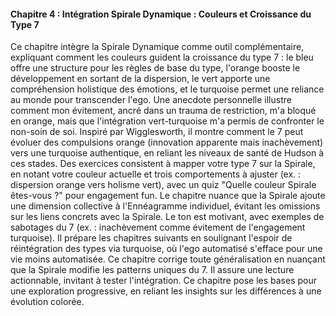 
#### Chapitre 4 : Intégration Spirale Dynamique : Couleurs et Croissance du Type 7

Ce chapitre intègre la Spirale Dynamique comme outil complémentaire, expliquant comment les couleurs guident la croissance du type 7 : le bleu offre une structure pour les règles de base du type, l'orange booste le développement en sortant de la dispersion, le vert apporte une compréhension holistique des émotions, et le turquoise permet une reliance au monde pour transcender l'ego. Une anecdote personnelle illustre comment mon évitement, ancré dans un trauma de restriction, m'a bloqué en orange, mais que l'intégration vert-turquoise m'a permis de confronter le non-soin de soi. Inspiré par Wigglesworth, il montre comment le 7 peut évoluer des compulsions orange (innovation apparente mais inachèvement) vers une turquoise authentique, en reliant les niveaux de santé de Hudson à ces stades. Des exercices consistent à mapper votre type 7 sur la Spirale, en notant votre couleur actuelle et trois comportements à ajuster (ex. : dispersion orange vers holisme vert), avec un quiz "Quelle couleur Spirale êtes-vous ?" pour engagement fun. Le chapitre nuance que la Spirale ajoute une dimension collective à l'Ennéagramme individuel, évitant les omissions sur les liens concrets avec la Spirale. Le ton est motivant, avec exemples de sabotages du 7 (ex. : inachèvement comme évitement de l'engagement turquoise). Il prépare les chapitres suivants en soulignant l'espoir de réintégration des types via turquoise, où l'ego automatisé s'efface pour une vie moins automatisée. Ce chapitre corrige toute généralisation en nuançant que la Spirale modifie les patterns uniques du 7. Il assure une lecture actionnable, invitant à tester l'intégration. Ce chapitre pose les bases pour une exploration progressive, en reliant les insights sur les différences à une évolution colorée.
